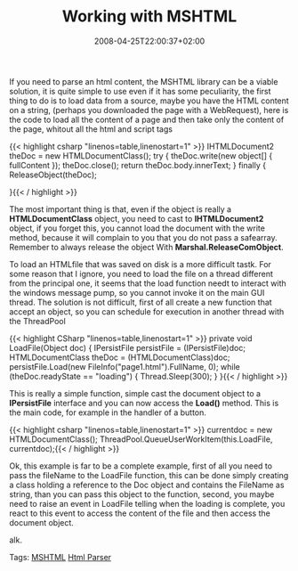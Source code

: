 ﻿---
title: "Working with MSHTML"
description: ""
date: 2008-04-25T22:00:37+02:00
draft: false
tags: [NET framework]
categories: [NET framework]
---
If you need to parse an html content, the MSHTML library can be a viable solution, it is quite simple to use even if it has some peculiarity, the first thing to do is to load data from a source, maybe you have the HTML content on a string, (perhaps you downloaded the page with a WebRequest), here is the code to load all the content of a page and then take only the content of the page, whitout all the html and script tags

{{< highlight csharp "linenos=table,linenostart=1" >}}
IHTMLDocument2 theDoc = new HTMLDocumentClass();
try {
    theDoc.write(new object[] { fullContent });
    theDoc.close();
    return theDoc.body.innerText;
}
finally {
    ReleaseObject(theDoc);

}{{< / highlight >}}

<!-- Code inserted with Steve Dunn's Windows Live Writer Code Formatter Plugin.  http://dunnhq.com -->

The most important thing is that, even if the object is really a  **HTMLDocumentClass** object, you need to cast to  **IHTMLDocument2** object, if you forget this, you cannot load the document with the write method, because it will complain to you that you do not pass a safearray. Remember to always release the object With  **Marshal.ReleaseComObject**.

To load an HTMLfile that was saved on disk is a more difficult tastk. For some reason that I ignore, you need to load the file on a thread different from the principal one, it seems that the load function needt to interact with the windows message pump, so you cannot invoke it on the main GUI thread. The solution is not difficult, first of all create a new function that accept an object, so you can schedule for execution in another thread with the ThreadPool

{{< highlight CSharp "linenos=table,linenostart=1" >}}
private void LoadFile(Object doc) {
    IPersistFile persistFile = (IPersistFile)doc;
    HTMLDocumentClass theDoc = (HTMLDocumentClass)doc;
    persistFile.Load(new FileInfo("page1.html").FullName, 0);
    while (theDoc.readyState == "loading") {
       Thread.Sleep(300);
    }
}{{< / highlight >}}

<!-- Code inserted with Steve Dunn's Windows Live Writer Code Formatter Plugin.  http://dunnhq.com -->

This is really a simple function, simple cast the document object to a  **IPersistFile** interface and you can now access the  **Load()** method. This is the main code, for example in the handler of a button.

{{< highlight csharp "linenos=table,linenostart=1" >}}
currentdoc = new HTMLDocumentClass();
ThreadPool.QueueUserWorkItem(this.LoadFile, currentdoc);{{< / highlight >}}

<!-- Code inserted with Steve Dunn's Windows Live Writer Code Formatter Plugin.  http://dunnhq.com -->

Ok, this example is far to be a complete example, first of all you need to pass the fileName to the LoadFile function, this can be done simply creating a class holding a reference to the Doc object and contains the FileName as string, than you can pass this object to the function, second, you maybe need to raise an event in LoadFile telling when the loading is complete, you react to this event to access the content of the file and then access the document object.

alk.

Tags: [MSHTML](http://technorati.com/tag/MSHTML) [Html Parser](http://technorati.com/tag/Html%20Parser)
